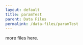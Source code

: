 ```yaml
---
layout: default
title: paramTest
parent: Data Files
permalink: /data-files/paramTest
---
```


more files here. 
